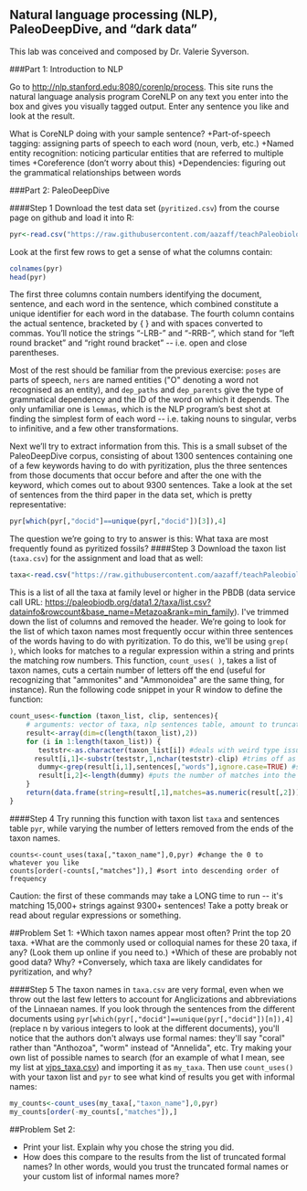 ## Natural language processing (NLP), PaleoDeepDive, and “dark data”

This lab was conceived and composed by Dr. Valerie Syverson.

###Part 1: Introduction to NLP

Go to http://nlp.stanford.edu:8080/corenlp/process. This site runs the natural language analysis program CoreNLP on any text you enter into the box and gives you visually tagged output. Enter any sentence you like and look at the result.

What is CoreNLP doing with your sample sentence?
+Part-of-speech tagging: assigning parts of speech to each word (noun, verb, etc.)
+Named entity recognition: noticing particular entities that are referred to multiple times
+Coreference (don’t worry about this)
+Dependencies: figuring out the grammatical relationships between words

###Part 2: PaleoDeepDive

####Step 1
Download the test data set (````pyritized.csv````) from the course page on github and load it into R:
````R
pyr<-read.csv("https://raw.githubusercontent.com/aazaff/teachPaleobiology/master/Lab14Files/pyritized.csv")
````
Look at the first few rows to get a sense of what the columns contain:
````R
colnames(pyr)
head(pyr)
````
The first three columns contain numbers identifying the document, sentence, and each word in the sentence, which combined constitute a unique identifier for each word in the database.
The fourth column contains the actual sentence, bracketed by { } and with spaces converted to commas. You’ll notice the strings “-LRB-” and “-RRB-”, which stand for “left round bracket” and “right round bracket” -- i.e. open and close parentheses.

Most of the rest should be familiar from the previous exercise: ````poses```` are parts of speech, ````ners```` are named entities ("O" denoting a word not recognised as an entity), and ````dep_paths```` and ````dep_parents```` give the type of grammatical dependency and the ID of the word on which it depends. The only unfamiliar one is ````lemmas````, which is the NLP program’s best shot at finding the simplest form of each word -- i.e. taking nouns to singular, verbs to infinitive, and a few other transformations.

Next we’ll try to extract information from this. This is a small subset of the PaleoDeepDive corpus, consisting of about 1300 sentences containing one of a few keywords having to do with pyritization, plus the three sentences from those documents that occur before and after the one with the keyword, which comes out to about 9300 sentences. Take a look at the set of sentences from the third paper in the data set, which is pretty representative:
````R
pyr[which(pyr[,"docid"]==unique(pyr[,"docid"])[3]),4]
````
The question we’re going to try to answer is this: What taxa are most frequently found as pyritized fossils?
####Step 3
Download the taxon list (````taxa.csv````) for the assignment and load that as well:
````R
taxa<-read.csv("https://raw.githubusercontent.com/aazaff/teachPaleobiology/master/Lab14Files/taxa.csv")
````
This is a list of all the taxa at family level or higher in the PBDB (data service call URL: https://paleobiodb.org/data1.2/taxa/list.csv?datainfo&rowcount&base_name=Metazoa&rank=min_family). I've trimmed down the list of columns and removed the header. We’re going to look for the list of which taxon names most frequently occur within three sentences of the words having to do with pyritization. To do this, we'll be using ````grep( )````, which looks for matches to a regular expression within a string and prints the matching row numbers.
This function, ````count_uses( )````, takes a list of taxon names, cuts a certain number of letters off the end (useful for recognizing that "ammonites" and "Ammonoidea" are the same thing, for instance). Run the following code snippet in your R window to define the function:
````R
count_uses<-function (taxon_list, clip, sentences){
    # arguments: vector of taxa, nlp sentences table, amount to truncate end of taxon names
    result<-array(dim=c(length(taxon_list),2))
    for (i in 1:length(taxon_list)) {
       teststr<-as.character(taxon_list[i]) #deals with weird type issues
      result[i,1]<-substr(teststr,1,nchar(teststr)-clip) #trims off as many characters as specified and puts it into the table
       dummy<-grep(result[i,1],sentences[,"words"],ignore.case=TRUE) #searches all sentences in the table for the resulting string
       result[i,2]<-length(dummy) #puts the number of matches into the table
    }
    return(data.frame(string=result[,1],matches=as.numeric(result[,2])))
}
````
####Step 4
Try running this function with taxon list ````taxa```` and sentences table ````pyr````, while varying the number of letters removed from the ends of the taxon names. 
````
counts<-count_uses(taxa[,"taxon_name"],0,pyr) #change the 0 to whatever you like
counts[order(-counts[,"matches"]),] #sort into descending order of frequency
````
Caution: the first of these commands may take a LONG time to run -- it's matching 15,000+ strings against 9300+ sentences! Take a potty break or read about regular expressions or something.

##Problem Set 1:
+Which taxon names appear most often? Print the top 20 taxa.
+What are the commonly used or colloquial names for these 20 taxa, if any? (Look them up online if you need to.)
+Which of these are probably not good data? Why? 
+Conversely, which taxa are likely candidates for pyritization, and why?

####Step 5
The taxon names in ````taxa.csv```` are very formal, even when we throw out the last few letters to account for Anglicizations and abbreviations of the Linnaean names. If you look through the sentences from the different documents using ````pyr[which(pyr[,"docid"]==unique(pyr[,"docid"])[n]),4]```` (replace n by various integers to look at the different documents), you'll notice that the authors don't always use formal names: they'll say "coral" rather than "Anthozoa", "worm" instead of "Annelida", etc. Try making your own list of possible names to search (for an example of what I mean, see my list at [vjps_taxa.csv](https://raw.githubusercontent.com/aazaff/teachPaleobiology/master/Lab14Files/vjps_taxa.txt)) and importing it as ````my_taxa````. Then use ````count_uses()```` with your taxon list and ````pyr```` to see what kind of results you get with informal names:
````R
my_counts<-count_uses(my_taxa[,"taxon_name"],0,pyr)
my_counts[order(-my_counts[,"matches"]),]
````
##Problem Set 2:
+ Print your list. Explain why you chose the string you did.
+ How does this compare to the results from the list of truncated formal names? In other words, would you trust the truncated formal names or your custom list of informal names more?
